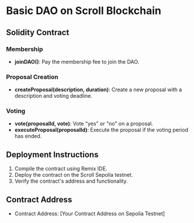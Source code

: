 # Basic DAO on Scroll Blockchain

## Solidity Contract

### Membership
- **joinDAO()**: Pay the membership fee to join the DAO.

### Proposal Creation
- **createProposal(description, duration)**: Create a new proposal with a description and voting deadline.

### Voting
- **vote(proposalId, vote)**: Vote "yes" or "no" on a proposal.
- **executeProposal(proposalId)**: Execute the proposal if the voting period has ended.

## Deployment Instructions

1. Compile the contract using Remix IDE.
2. Deploy the contract on the Scroll Sepolia testnet.
3. Verify the contract's address and functionality.

## Contract Address
- Contract Address: [Your Contract Address on Sepolia Testnet]
